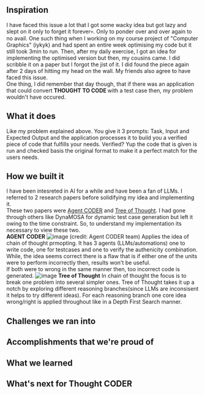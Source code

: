 ## Inspiration
I have faced this issue a lot that I got some wacky idea but got lazy and slept on it only to forget it forever💀. Only to ponder over and over again to no avail. One such thing when I working on my course project of "Computer Graphics" (iykyk) and had spent an entire week optimising my code but it still took 3min to run. Then, after my daily exercise, I got an idea for implementing the optimised version but then, my cousins came. I did scribble it on a paper but I forgot the jist of it. I did found the piece again after 2 days of hitting my head on the wall. My friends also agree to have faced this issue.<br>
One thing, I did remember that day though, that if there was an application that could convert <b>THOUGHT TO CODE </b> with a test case then, my problem wouldn't have occured.
## What it does
Like my problem explained above. You give it 3 prompts: Task, Input and Expected Output and the application processes it to build you a verified piece of code that fulfills your needs. Verified? Yup the code that is given is run and checked basis the original format to make it a perfect match for the users needs.
## How we built it
I have been intesreted in AI for a while and have been a fan of LLMs. I referred to 2 research papers before solidifying my idea and implementing it.<br>
These two papers were [Agent CODER](https://arxiv.org/html/2312.13010v2) and [Tree of Thought](https://arxiv.org/abs/2305.10601). I had gone through others like DynaMOSA for dynamic test case generation but left it owing to the time constraint. So, to understand my implementation its necessary to view these two.<br>
<B>AGENT CODER</B>
![image](https://github.com/user-attachments/assets/cc009d38-a2db-4453-aaac-1f4341045560) (credit: Agent CODER team)
Applies the idea of chain of thought prmopting. It has 3 agents (LLMs/automations) one to write code, one for testcases and one to verify the authenicity combination. While, the idea seems correct there is a flaw that is if either one of the units were to perform incorrectly then, results won't be useful.<br>
If both were to wrong in the same manner then, too incorrect code is generated.
![image](https://github.com/user-attachments/assets/f6e13e69-9cb9-4c0d-996a-d3ca87d9e3f3)
<B> Tree of Thought</B>
In chain of thought the focus is to break one problem into several simpler ones. Tree of Thought takes it up a notch by exploring different reasoning branches(since LLMs are inconsisent it helps to try different ideas). For each reasoning branch one core idea wrong/right is applied throughout like in a Depth First Search manner.<br>


## Challenges we ran into

## Accomplishments that we're proud of

## What we learned

## What's next for Thought CODER
